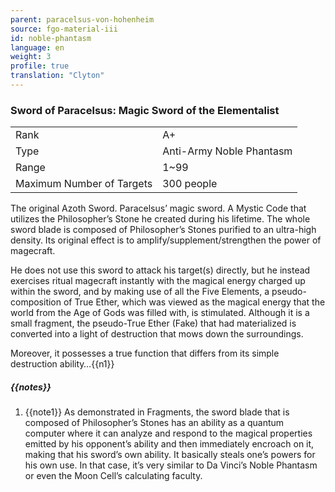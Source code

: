 ```yaml
---
parent: paracelsus-von-hohenheim
source: fgo-material-iii
id: noble-phantasm
language: en
weight: 3
profile: true
translation: "Clyton"
---
```


### Sword of Paracelsus: Magic Sword of the Elementalist

<table>
  <tr><td>Rank</td><td>A+</td></tr>
  <tr><td>Type</td><td>Anti-Army Noble Phantasm</td></tr>
  <tr><td>Range</td><td>1~99</td></tr>
  <tr><td>Maximum Number of Targets</td><td>300 people</td></tr>
</table>

The original Azoth Sword. Paracelsus’ magic sword. A Mystic Code that utilizes the Philosopher’s Stone he created during his lifetime. The whole sword blade is composed of Philosopher’s Stones purified to an ultra-high density. Its original effect is to amplify/supplement/strengthen the power of magecraft.

He does not use this sword to attack his target(s) directly, but he instead exercises ritual magecraft instantly with the magical energy charged up within the sword, and by making use of all the Five Elements, a pseudo-composition of True Ether, which was viewed as the magical energy that the world from the Age of Gods was filled with, is stimulated. Although it is a small fragment, the pseudo-True Ether (Fake) that had materialized is converted into a light of destruction that mows down the surroundings.

Moreover, it possesses a true function that differs from its simple destruction ability…{{n1}}

##### {{notes}}

1. {{note1}} As demonstrated in Fragments, the sword blade that is composed of Philosopher’s Stones has an ability as a quantum computer where it can analyze and respond to the magical properties emitted by his opponent’s ability and then immediately encroach on it, making that his sword’s own ability. It basically steals one’s powers for his own use. In that case, it’s very similar to Da Vinci’s Noble Phantasm or even the Moon Cell’s calculating faculty.
